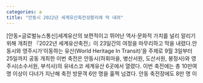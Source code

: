 ```yaml
---
categories: a
title: "안동시 2022년 세계유산축전성황리에 막 내려"
---
```

[안동=글로벌뉴스통신]세계유산의 보편적이고 뛰어난 역사·문화적 가치를 널리 알리기 위해 개최한 『2022년 세계유산축전』이 23일간의 여정을 마무리하고 막을 내렸다.안동시와 영주시가‘이동하는 유산(World Heritage In Transit)’을 주제로 9월 3일부터 25일까지 공동 개최한 이번 축전은 안동시(하회마을, 병산서원, 도산서원, 봉정사)와 영주시(소수서원, 부석사)의 유네스코 세계유산 6곳에서 열렸다. 이번 축전에는 총 10만여 명 이상이 다녀가 지난해 축전 방문객 6만 명을 훌쩍 넘겼다. 안동 축전장에도 8만 명 이